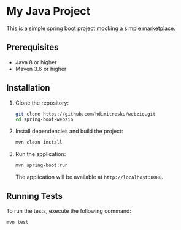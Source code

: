 # My Java Project

This is a simple spring boot project mocking a simple marketplace.

## Prerequisites

- Java 8 or higher
- Maven 3.6 or higher

## Installation

1. Clone the repository:
    ```bash
    git clone https://github.com/hdimitresku/webzio.git
    cd spring-boot-webzio
    ```

2. Install dependencies and build the project:
    ```bash
    mvn clean install
    ```

3. Run the application:
    ```bash
    mvn spring-boot:run
    ```

   The application will be available at `http://localhost:8080`.

## Running Tests

To run the tests, execute the following command:

```bash
mvn test
